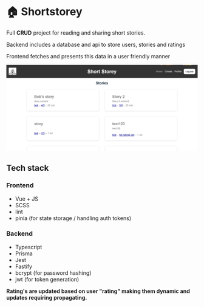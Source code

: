 # 🏠 Shortstorey

Full **CRUD** project for reading and sharing short stories.

Backend includes a database and api to store users, stories and ratings

Frontend fetches and presents this data in a user friendly manner

<img src="./media/storiesPage.PNG" width="600" />

## Tech stack

### Frontend

- Vue + JS
- SCSS
- lint
- pinia (for state storage / handling auth tokens)

### Backend

- Typescript
- Prisma
- Jest
- Fastify
- bcrypt (for password hashing)
- jwt (for token generation)


**Rating's are updated based on user "rating" making them dynamic and updates requiring propagating.**
